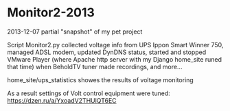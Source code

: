 # Monitor2-2013
2013-12-07 partial "snapshot" of my pet project

Script Monitor2.py collected voltage info from UPS Ippon Smart Winner 750, managed ADSL modem,
updated DynDNS status, started and stopped VMware Player (where Apache http server with my Django home_site runed that time)
when BeholdTV tuner made recordings, and more...

home_site/ups_statistics showes the results of voltage monitoring

As a result settings of Volt control equipment were tuned: https://dzen.ru/a/YxoadV2THUlQT6EC